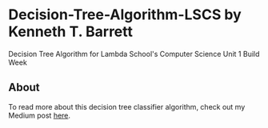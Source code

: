 # Decision-Tree-Algorithm-LSCS by Kenneth T. Barrett
Decision Tree Algorithm for Lambda School's Computer Science Unit 1 Build Week

## About
To read more about this decision tree classifier algorithm, check out my Medium post [here](https://medium.com/@KennethTBarrett/decision-tree-classifier-in-python-6700563bc903).
